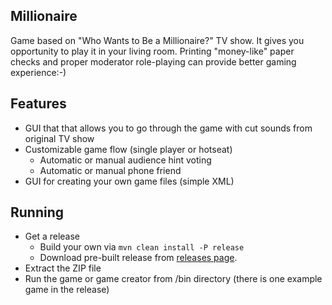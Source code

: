 Millionaire
-----------
Game based on "Who Wants to Be a Millionaire?" TV show.
It gives you opportunity to play it in your living room.
Printing "money-like" paper checks and proper moderator role-playing can provide better gaming experience:-)

Features
--------
* GUI that that allows you to go through the game with cut sounds from original TV show
* Customizable game flow (single player or hotseat)
  * Automatic or manual audience hint voting
  * Automatic or manual phone friend
* GUI for creating your own game files (simple XML)

Running
-------
* Get a release
  * Build your own via `mvn clean install -P release`
  * Download pre-built release from [releases page](https://github.com/d1x/millionaire/releases).
* Extract the ZIP file
* Run the game or game creator from /bin directory (there is one example game in the release)



